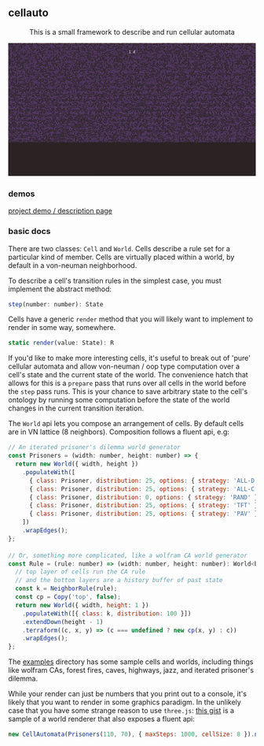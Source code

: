 ## cellauto

<p align="center">This is a small framework to describe and run cellular automata</p>

<p align="center"><img src="1d105.gif" /><p>

### demos

[project demo / description page](https://www.robcheung.com/latent/ca)

### basic docs

There are two classes: `Cell` and `World`. Cells describe a rule set for a particular kind of member. Cells are virtually placed within a world, by default in a von-neuman neighborhood.  

To describe a cell's transition rules in the simplest case, you must implement the abstract method:

```javascript
step(number: number): State
```

Cells have a generic `render` method that you will likely want to implement to render in some way, somewhere.

```javascript
static render(value: State): R
```

If you'd like to make more interesting cells, it's useful to break out of 'pure' cellular automata and allow von-neuman / oop type computation over a cell's state and the current state of the world. The convenience hatch that allows for this is a `prepare` pass that runs over all cells in the world before the `step` pass runs. This is your chance to save arbitrary state to the cell's ontology by running some computation before the state of the world changes in the current transition iteration.

The `World` api lets you compose an arrangement of cells. By default cells are in VN lattice (8 neighbors). Composition follows a fluent api, e.g:

```javascript
// An iterated prisoner's dilemma world generator
const Prisoners = (width: number, height: number) => {
  return new World({ width, height })
    .populateWith([
      { class: Prisoner, distribution: 25, options: { strategy: 'ALL-D' } },
      { class: Prisoner, distribution: 25, options: { strategy: 'ALL-C' } },
      { class: Prisoner, distribution: 0, options: { strategy: 'RAND' } },
      { class: Prisoner, distribution: 25, options: { strategy: 'TFT' } },
      { class: Prisoner, distribution: 25, options: { strategy: 'PAV' } },
    ])
    .wrapEdges();
};

// Or, something more complicated, like a wolfram CA world generator
const Rule = (rule: number) => (width: number, height: number): World<boolean, RGBA> => {
  // top layer of cells run the CA rule
  // and the bottom layers are a history buffer of past state
  const k = NeighborRule(rule);
  const cp = Copy('top', false);
  return new World({ width, height: 1 })
    .populateWith([{ class: k, distribution: 100 }])
    .extendDown(height - 1)
    .terraform((c, x, y) => (c === undefined ? new cp(x, y) : c))
    .wrapEdges();
};
``` 

The [examples](examples) directory has some sample cells and worlds, including things like wolfram CAs, forest fires, caves, highways, jazz, and iterated prisoner's dilemma.

While your render can just be numbers that you print out to a console, it's likely that you want to render in some graphics paradigm. In the unlikely case that you have some strange reason to use `three.js`: [this gist](https://gist.github.com/kousun12/3fa99e0700261a4d8abf8045fdca8800) is a sample of a world renderer that also exposes a fluent api:

```javascript
new CellAutomata(Prisoners(110, 70), { maxSteps: 1000, cellSize: 8 }).noBorder().start();
```
